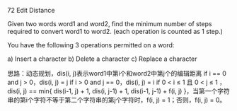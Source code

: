 72 Edit Distance

Given two words word1 and word2, find the minimum number of steps required to convert word1 to word2. (each operation is counted as 1 step.)

You have the following 3 operations permitted on a word:

a) Insert a character
b) Delete a character
c) Replace a character

思路：动态规划，dis(i, j)表示word1中第i个和word2中第j个的编辑距离
    if i == 0 and j > 0，dis(i, j) = j
    if i > 0 and j == 0，dis(i, j) = i
    if 0 < i ≤ 1  且 0 < j ≤ 1 ，dis(i, j) == min{ dis(i-1, j) + 1, dis(i, j-1) + 1, dis(i-1, j-1) + f(i, j) }，当第一个字符串的第i个字符不等于第二个字符串的第j个字符时，f(i, j) = 1；否则，f(i, j) = 0。
